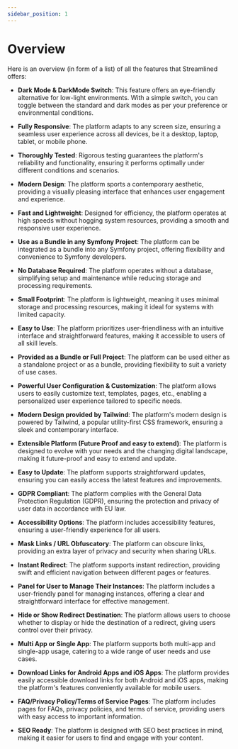 ```yaml
---
sidebar_position: 1
---
```


# Overview

Here is an overview (in form of a list) of all the features that Streamlined offers:

- **Dark Mode & DarkMode Switch**: This feature offers an eye-friendly alternative for low-light environments. With a simple switch, you can toggle between the standard and dark modes as per your preference or environmental conditions.

- **Fully Responsive**: The platform adapts to any screen size, ensuring a seamless user experience across all devices, be it a desktop, laptop, tablet, or mobile phone.

- **Thoroughly Tested**: Rigorous testing guarantees the platform's reliability and functionality, ensuring it performs optimally under different conditions and scenarios.

- **Modern Design**: The platform sports a contemporary aesthetic, providing a visually pleasing interface that enhances user engagement and experience.

- **Fast and Lightweight**: Designed for efficiency, the platform operates at high speeds without hogging system resources, providing a smooth and responsive user experience.

- **Use as a Bundle in any Symfony Project**: The platform can be integrated as a bundle into any Symfony project, offering flexibility and convenience to Symfony developers.

- **No Database Required**: The platform operates without a database, simplifying setup and maintenance while reducing storage and processing requirements.

- **Small Footprint**: The platform is lightweight, meaning it uses minimal storage and processing resources, making it ideal for systems with limited capacity.

- **Easy to Use**: The platform prioritizes user-friendliness with an intuitive interface and straightforward features, making it accessible to users of all skill levels.

- **Provided as a Bundle or Full Project**: The platform can be used either as a standalone project or as a bundle, providing flexibility to suit a variety of use cases.

- **Powerful User Configuration & Customization**: The platform allows users to easily customize text, templates, pages, etc., enabling a personalized user experience tailored to specific needs.

- **Modern Design provided by Tailwind**: The platform's modern design is powered by Tailwind, a popular utility-first CSS framework, ensuring a sleek and contemporary interface.

- **Extensible Platform (Future Proof and easy to extend)**: The platform is designed to evolve with your needs and the changing digital landscape, making it future-proof and easy to extend and update.

- **Easy to Update**: The platform supports straightforward updates, ensuring you can easily access the latest features and improvements.

- **GDPR Compliant**: The platform complies with the General Data Protection Regulation (GDPR), ensuring the protection and privacy of user data in accordance with EU law.

- **Accessibility Options**: The platform includes accessibility features, ensuring a user-friendly experience for all users.

- **Mask Links / URL Obfuscatory**: The platform can obscure links, providing an extra layer of privacy and security when sharing URLs.

- **Instant Redirect**: The platform supports instant redirection, providing swift and efficient navigation between different pages or features.

- **Panel for User to Manage Their Instances**: The platform includes a user-friendly panel for managing instances, offering a clear and straightforward interface for effective management.

- **Hide or Show Redirect Destination**: The platform allows users to choose whether to display or hide the destination of a redirect, giving users control over their privacy.

- **Multi App or Single App**: The platform supports both multi-app and single-app usage, catering to a wide range of user needs and use cases.

- **Download Links for Android Apps and iOS Apps**: The platform provides easily accessible download links for both Android and iOS apps, making the platform's features conveniently available for mobile users.

- **FAQ/Privacy Policy/Terms of Service Pages**: The platform includes pages for FAQs, privacy policies, and terms of service, providing users with easy access to important information.

- **SEO Ready**: The platform is designed with SEO best practices in mind, making it easier for users to find and engage with your content.
